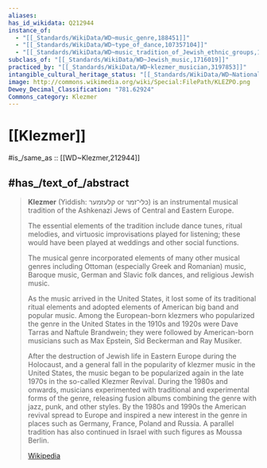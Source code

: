 ```yaml
---
aliases:
has_id_wikidata: Q212944
instance_of:
  - "[[_Standards/WikiData/WD~music_genre,188451]]"
  - "[[_Standards/WikiData/WD~type_of_dance,107357104]]"
  - "[[_Standards/WikiData/WD~music_tradition_of_Jewish_ethnic_groups,108823158]]"
subclass_of: "[[_Standards/WikiData/WD~Jewish_music,1716019]]"
practiced_by: "[[_Standards/WikiData/WD~klezmer_musician,3197853]]"
intangible_cultural_heritage_status: "[[_Standards/WikiData/WD~National_Inventory_of_Intangible_Cultural_Heritage_of_Ukraine,116447753]]"
image: http://commons.wikimedia.org/wiki/Special:FilePath/KLEZPO.png
Dewey_Decimal_Classification: "781.62924"
Commons_category: Klezmer
---
```


# [[Klezmer]] 

#is_/same_as :: [[WD~Klezmer,212944]] 

## #has_/text_of_/abstract 

> **Klezmer** (Yiddish: קלעזמער or כּלי־זמר) is an instrumental musical tradition 
> of the Ashkenazi Jews of Central and Eastern Europe. 
> 
> The essential elements of the tradition include dance tunes, ritual melodies, 
> and virtuosic improvisations played for listening; 
> these would have been played at weddings and other social functions. 
> 
> The musical genre incorporated elements of many other musical genres including Ottoman 
> (especially Greek and Romanian) music, Baroque music, German and Slavic folk dances, 
> and religious Jewish music. 
> 
> As the music arrived in the United States, it lost some of its traditional ritual elements 
> and adopted elements of American big band and popular music. 
> Among the European-born klezmers who popularized the genre in the United States 
> in the 1910s and 1920s were Dave Tarras and Naftule Brandwein; 
> they were followed by American-born musicians such as Max Epstein, Sid Beckerman and Ray Musiker.
>
> After the destruction of Jewish life in Eastern Europe during the Holocaust, and a general fall in the popularity of klezmer music in the United States, the music began to be popularized again in the late 1970s in the so-called Klezmer Revival. During the 1980s and onwards, musicians experimented with traditional and experimental forms of the genre, releasing fusion albums combining the genre with jazz, punk, and other styles. By the 1980s and 1990s the American revival spread to Europe and inspired a new interest in the genre in places such as Germany, France, Poland and Russia. A parallel tradition has also continued in Israel with such figures as Moussa Berlin.
>
> [Wikipedia](https://en.wikipedia.org/wiki/Klezmer) 

